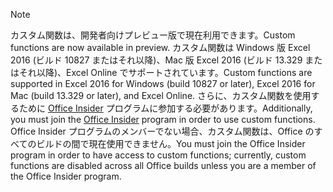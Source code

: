 > [!NOTE]
> <span data-ttu-id="3dbf5-101">カスタム関数は、開発者向けプレビュー版で現在利用できます。</span><span class="sxs-lookup"><span data-stu-id="3dbf5-101">Custom functions are now available in preview.</span></span> <span data-ttu-id="3dbf5-102">カスタム関数は Windows 版 Excel 2016 (ビルド 10827 またはそれ以降)、Mac 版 Excel 2016 (ビルド 13.329 またはそれ以降)、Excel Online でサポートされています。</span><span class="sxs-lookup"><span data-stu-id="3dbf5-102">Custom functions are supported in Excel 2016 for Windows (build 10827 or later), Excel 2016 for Mac (build 13.329 or later), and Excel Online.</span></span> <span data-ttu-id="3dbf5-103">さらに、カスタム関数を使用するために [Office Insider](https://products.office.com/office-insider) プログラムに参加する必要があります。</span><span class="sxs-lookup"><span data-stu-id="3dbf5-103">Additionally, you must join the [Office Insider](https://products.office.com/office-insider) program in order to use custom functions.</span></span> <span data-ttu-id="3dbf5-104">Office Insider プログラムのメンバーでない場合、カスタム関数は、Office のすべてのビルドの間で現在使用できません。</span><span class="sxs-lookup"><span data-stu-id="3dbf5-104">You must join the Office Insider program in order to have access to custom functions; currently, custom functions are disabled across all Office builds unless you are a member of the Office Insider program.</span></span>